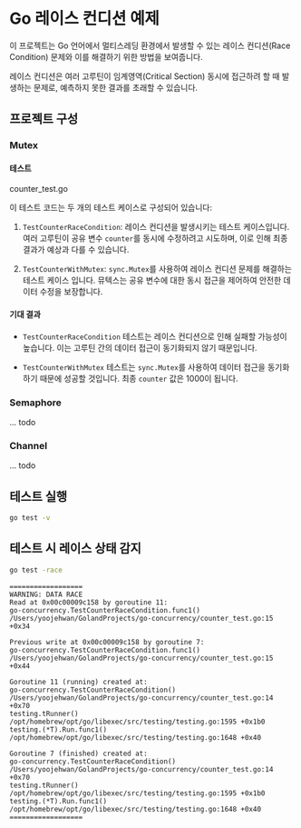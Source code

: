 # Go 레이스 컨디션 예제

이 프로젝트는 Go 언어에서 멀티스레딩 환경에서 발생할 수 있는 레이스 컨디션(Race Condition) 문제와 이를 해결하기 위한 방법을 보여줍니다.

레이스 컨디션은 여러 고루틴이 임계영역(Critical Section) 동시에 접근하려 할 때 발생하는 문제로, 예측하지 못한 결과를 초래할 수 있습니다.

## 프로젝트 구성

### Mutex

#### 테스트

counter_test.go

이 테스트 코드는 두 개의 테스트 케이스로 구성되어 있습니다:

1. `TestCounterRaceCondition`: 레이스 컨디션을 발생시키는 테스트 케이스입니다. 여러 고루틴이 공유 변수 `counter`를 동시에 수정하려고 시도하며, 이로 인해 최종 결과가 예상과 다를 수
   있습니다.

2. `TestCounterWithMutex`: `sync.Mutex`를 사용하여 레이스 컨디션 문제를 해결하는 테스트 케이스 입니다. 뮤텍스는 공유 변수에 대한 동시 접근을 제어하여 안전한 데이터 수정을
   보장합니다.

#### 기대 결과

- `TestCounterRaceCondition` 테스트는 레이스 컨디션으로 인해 실패할 가능성이 높습니다. 이는 고루틴 간의 데이터 접근이 동기화되지 않기 때문입니다.

- `TestCounterWithMutex` 테스트는 `sync.Mutex`를 사용하여 데이터 접근을 동기화하기 때문에 성공할 것입니다. 최종 `counter` 값은 1000이 됩니다.

### Semaphore

... todo

### Channel

... todo

## 테스트 실행

```sh
go test -v

```



## 테스트 시 레이스 상태 감지

```sh
go test -race
```

```
==================
WARNING: DATA RACE
Read at 0x00c00009c158 by goroutine 11:
go-concurrency.TestCounterRaceCondition.func1()
/Users/yoojehwan/GolandProjects/go-concurrency/counter_test.go:15 +0x34

Previous write at 0x00c00009c158 by goroutine 7:
go-concurrency.TestCounterRaceCondition.func1()
/Users/yoojehwan/GolandProjects/go-concurrency/counter_test.go:15 +0x44

Goroutine 11 (running) created at:
go-concurrency.TestCounterRaceCondition()
/Users/yoojehwan/GolandProjects/go-concurrency/counter_test.go:14 +0x70
testing.tRunner()
/opt/homebrew/opt/go/libexec/src/testing/testing.go:1595 +0x1b0
testing.(*T).Run.func1()
/opt/homebrew/opt/go/libexec/src/testing/testing.go:1648 +0x40

Goroutine 7 (finished) created at:
go-concurrency.TestCounterRaceCondition()
/Users/yoojehwan/GolandProjects/go-concurrency/counter_test.go:14 +0x70
testing.tRunner()
/opt/homebrew/opt/go/libexec/src/testing/testing.go:1595 +0x1b0
testing.(*T).Run.func1()
/opt/homebrew/opt/go/libexec/src/testing/testing.go:1648 +0x40
==================
```
